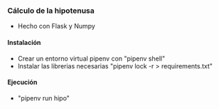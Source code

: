### Cálculo de la hipotenusa
- Hecho con Flask y Numpy

#### Instalación

 - Crear un entorno virtual pipenv con "pipenv shell"
 - Instalar las librerias necesarias "pipenv lock -r > requirements.txt"

#### Ejecución

 - "pipenv run hipo"
